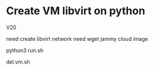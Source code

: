 # Create VM libvirt on python 

V20


need create libvirt network
need wget jammy cloud image

python3 run.sh

del.vm.sh
